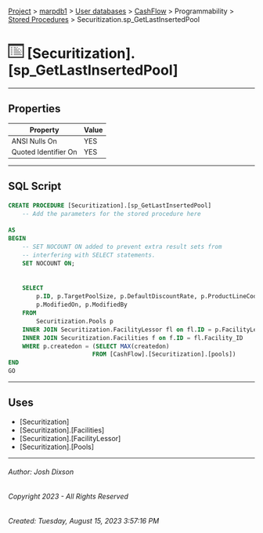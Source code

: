 #### 

[Project](../../../../../index.md) > [marpdb1](../../../../index.md) > [User databases](../../../index.md) > [CashFlow](../../index.md) > Programmability > [Stored Procedures](Stored_Procedures.md) > Securitization.sp_GetLastInsertedPool

# ![Stored Procedures](../../../../../Images/StoredProcedure32.png) [Securitization].[sp_GetLastInsertedPool]

---

## <a name="#properties"></a>Properties

| Property | Value |
|---|---|
| ANSI Nulls On | YES |
| Quoted Identifier On | YES |


---

## <a name="#sqlscript"></a>SQL Script

```sql
CREATE PROCEDURE [Securitization].[sp_GetLastInsertedPool]
	-- Add the parameters for the stored procedure here
	
AS
BEGIN
	-- SET NOCOUNT ON added to prevent extra result sets from
	-- interfering with SELECT statements.
	SET NOCOUNT ON;

	
	SELECT 
		p.ID, p.TargetPoolSize, p.DefaultDiscountRate, p.ProductLineCode, p.StartingDate ,p.Funding, p.FundingDate, f.Name, p.StubPeriod,
		p.ModifiedOn, p.ModifiedBy
	FROM 
		Securitization.Pools p
	INNER JOIN Securitization.FacilityLessor fl on fl.ID = p.FacilityLessor_ID
	INNER JOIN Securitization.Facilities f on f.ID = fl.Facility_ID
	WHERE p.createdon = (SELECT MAX(createdon)
						FROM [CashFlow].[Securitization].[pools])
END
GO

```


---

## <a name="#uses"></a>Uses

* [Securitization]
* [Securitization].[Facilities]
* [Securitization].[FacilityLessor]
* [Securitization].[Pools]


---

###### Author:  Josh Dixson

###### Copyright 2023 - All Rights Reserved

###### Created: Tuesday, August 15, 2023 3:57:16 PM

